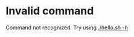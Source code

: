 # Invalid command
Command not recognized. Try using [./hello.sh -h]("https://josefalanga.github.io/")